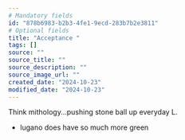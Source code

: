 ```yaml
---
# Mandatory fields
id: "878b6983-b2b3-4fe1-9ecd-283b7b2e3811"
# Optional fields
title: "Acceptance "
tags: []
source: ""
source_title: ""
source_description: ""
source_image_url: ""
created_date: "2024-10-23"
modified_date: "2024-10-23"
---
```

Think mithology...pushing stone ball up everyday L.

- lugano does have so much more green 
